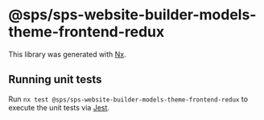 # @sps/sps-website-builder-models-theme-frontend-redux

This library was generated with [Nx](https://nx.dev).

## Running unit tests

Run `nx test @sps/sps-website-builder-models-theme-frontend-redux` to execute the unit tests via [Jest](https://jestjs.io).
